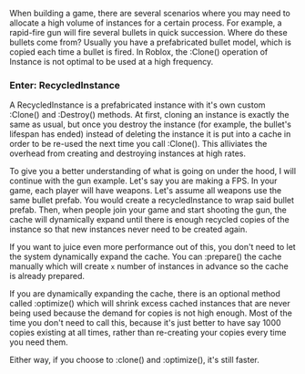 When building a game, there are several scenarios where you may need to allocate a high volume of instances for a certain process. For example, a rapid-fire gun will fire several bullets in quick succession. Where do these bullets come from? Usually you have a prefabricated bullet model, which is copied each time a bullet is fired. In Roblox, the :Clone() operation of Instance is not optimal to be used at a high frequency.

### Enter: RecycledInstance

A RecycledInstance is a prefabricated instance with it's own custom :Clone() and :Destroy() methods. At first, cloning an instance is exactly the same as usual, but once you destroy the instance (for example, the bullet's lifespan has ended) instead of deleting the instance it is put into a cache in order to be re-used the next time you call :Clone(). This alliviates the overhead from creating and destroying instances at high rates.

To give you a better understanding of what is going on under the hood, I will continue with the gun example. Let's say you are making a FPS. In your game, each player will have weapons. Let's assume all weapons use the same bullet prefab. You would create a recycledInstance to wrap said bullet prefab. Then, when people join your game and start shooting the gun, the cache will dynamically expand until there is enough recycled copies of the instance so that new instances never need to be created again.

If you want to juice even more performance out of this, you don't need to let the system dynamically expand the cache. You can :prepare() the cache manually which will create `x` number of instances in advance so the cache is already prepared.

If you are dynamically expanding the cache, there is an optional method called :optimize() which will shrink excess cached instances that are never being used because the demand for copies is not high enough. Most of the time you don't need to call this, because it's just better to have say 1000 copies existing at all times, rather than re-creating your copies every time you need them.

Either way, if you choose to :clone() and :optimize(), it's still faster.
